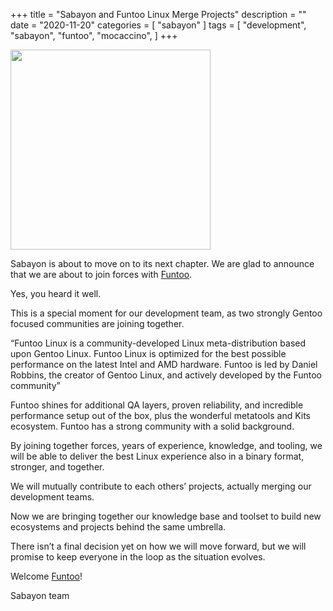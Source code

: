 +++
title = "Sabayon and Funtoo Linux Merge Projects"
description = ""
date = "2020-11-20"
categories = [ "sabayon" ]
tags = [
"development",
"sabayon",
"funtoo",
"mocaccino",
]
+++


<img src=https://user-images.githubusercontent.com/2420543/99854407-0d606d00-2b85-11eb-9e17-4c066ee9e0e5.jpg width=320>


Sabayon is about to move on to its next chapter. We are glad to announce that we are about to join forces with [Funtoo](http://funtoo.org/). 

Yes, you heard it well.


This is a special moment for our development team, as two strongly Gentoo focused communities are joining together. 

“Funtoo Linux is a community-developed Linux meta-distribution based upon Gentoo Linux. Funtoo Linux is optimized for the best possible performance on the latest Intel and AMD hardware. Funtoo is led by Daniel Robbins, the creator of Gentoo Linux, and actively developed by the Funtoo community”

Funtoo shines for additional QA layers, proven reliability, and incredible performance setup out of the box, plus the wonderful metatools and Kits ecosystem. Funtoo has a strong community with a solid background.

By joining together forces, years of experience, knowledge, and tooling, we will be able to deliver the best Linux experience also in a binary format, stronger, and together.

We will mutually contribute to each others’ projects, actually merging our development teams.

Now we are bringing together our knowledge base and toolset to build new ecosystems and projects behind the same umbrella.


There isn’t a final decision yet on how we will move forward, but we will promise to keep everyone in the loop as the situation evolves.

Welcome [Funtoo](http://funtoo.org/)!

Sabayon team